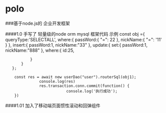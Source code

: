 # polo
###基于node.js的 企业开发框架

####1.0 手写了 轻量级的node orm mysql 框架代码 示例
   const obj ={
           queryType:'SELECTALL',
           where:{
               passWord:{
                   "=": 22
               },
               nickName:{
                   "=": '11'
               }
           },
           insert:{
               passWord:1,
               nickName:"33"
           },
           update:{
               set:{
                   passWord:1,
                   nickName:"888"
               },
               where:{
                   id:25,

               }
           }
       };

        const res = await new userDao("user").routerSql(obj1);
                   console.log(res)
                   res.transaction.conn.commit(function() {
                               console.log('执行成功');
        })

####1.01 加入了移动端页面惯性滚动和回弹组件
